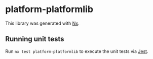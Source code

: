 # platform-platformlib

This library was generated with [Nx](https://nx.dev).

## Running unit tests

Run `nx test platform-platformlib` to execute the unit tests via [Jest](https://jestjs.io).
